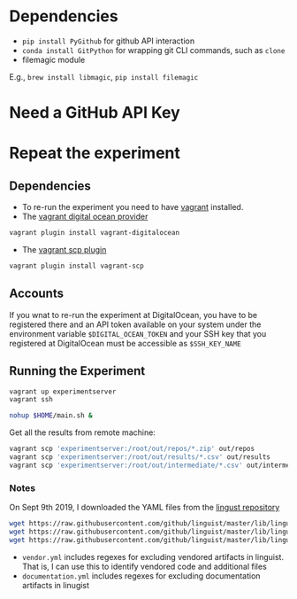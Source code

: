

# Dependencies

  * `pip install PyGithub` for github API interaction
  * `conda install GitPython` for wrapping git CLI commands, such as `clone`
  * filemagic module

E.g., `brew install libmagic`, `pip install filemagic`

# Need a GitHub API Key


# Repeat the experiment

## Dependencies

  * To re-run the experiment you need to have [vagrant](https://www.vagrantup.com/downloads.html) installed.
  * The [vagrant digital ocean provider](https://github.com/devopsgroup-io/vagrant-digitalocean)

```bash
vagrant plugin install vagrant-digitalocean
```

  * The [vagrant scp plugin](https://github.com/invernizzi/vagrant-scp)

```bash
vagrant plugin install vagrant-scp
```

## Accounts

If you wnat to re-run the experiment at DigitalOcean, you have to be registered there and an API token available on your system under the environment variable `$DIGITAL_OCEAN_TOKEN` and your SSH key that you registered at DigitalOcean must be accessible as `$SSH_KEY_NAME`

## Running the Experiment

```bash
vagrant up experimentserver
vagrant ssh
```

```bash
nohup $HOME/main.sh &
```

Get all the results from remote machine:

```bash
vagrant scp 'experimentserver:/root/out/repos/*.zip' out/repos
vagrant scp 'experimentserver:/root/out/results/*.csv' out/results
vagrant scp 'experimentserver:/root/out/intermediate/*.csv' out/intermediate
```


### Notes

On Sept 9th 2019, I downloaded the YAML files from the [lingust repository](https://github.com/github/linguist)

```bash
wget https://raw.githubusercontent.com/github/linguist/master/lib/linguist/languages.yml
wget https://raw.githubusercontent.com/github/linguist/master/lib/linguist/vendor.yml
wget https://raw.githubusercontent.com/github/linguist/master/lib/linguist/documentation.yml
```

  * `vendor.yml` includes regexes for excluding vendored artifacts in linguist. That is, I can use this to identify vendored code and additional files
  * `documentation.yml` includes regexes for excluding documentation artifacts in linugist

